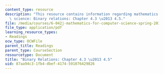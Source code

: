 ```yaml
---
content_type: resource
description: "This resource contains information regarding mathematics for computer\
  \ science: Binary relations: Chapter 4.3 \u2013 4.5."
file: /media/courses/6-042j-mathematics-for-computer-science-spring-2015/87aa94c31fb4dbef4174591076429826_MIT6_042JS15_Session7.pdf
file_type: application/pdf
learning_resource_types:
- Readings
ocw_type: OCWFile
parent_title: Readings
parent_type: CourseSection
resourcetype: Document
title: "Binary Relations: Chapter 4.3 \u2013 4.5"
uid: 87aa94c3-1fb4-dbef-4174-591076429826
---
```

